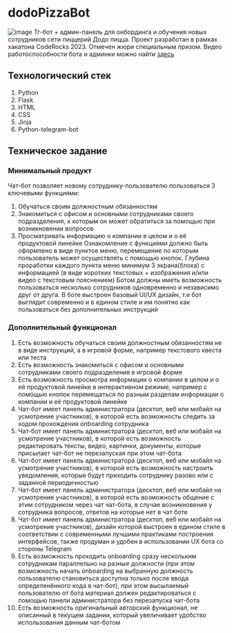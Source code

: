 # dodoPizzaBot
![image](https://github.com/user-attachments/assets/863a17b0-2220-45c3-90c2-5581b7af2b44)
Тг-бот + админ-панель для онбординга и обучения новых сотрудников сети пиццерий Додо пицца. Проект разработан в рамках хакатона CodeRocks 2023. Отмечен жюри специальным призом. Видео работоспособности бота и админки можно найти [здесь](https://disk.yandex.ru/i/XFoiuUnWV3TX4Q)
## Технологический стек
1. Python
2. Flask
3. HTML
4. CSS
5. Jinja
6. Python-telegram-bot
## Техническое задание
### Минимальный продукт
Чат-бот позволяет новому сотруднику-пользователю пользоваться 3 ключевыми функциями: 
1. Обучаться своим должностным обязанностям 
2. Знакомиться с офисом и основными сотрудниками своего подразделения, к которым он может обратиться за помощью при возникновении вопросов
3. Просматривать информацию о компании в целом и о её продуктовой линейке
Ознакомление с функциями должно быть оформлено в виде пунктов меню, перемещение по которым пользователь может осуществлять с помощью кнопок.
Глубина проработки каждого пункта меню минимум 3 экрана(блока) с информацией (в виде коротких текстовых + изображения и/или видео с текстовым пояснением)
Ботом должны иметь возможность пользоваться несколько сотрудников одновременно и независимо друг от друга.
В боте выстроен базовый UI/UX дизайн, т.е бот выглядит современно и в едином стиле и им понятно как пользоваться без дополнительных инструкций 
### Дополнительный функционал
1. Есть возможность обучаться своим должностным обязанностям не в виде инструкций, а в игровой форме, например текстового квеста или теста
2. Есть возможность знакомиться с офисом и основными сотрудниками своего подразделения в игровой форме
3. Есть возможность просмотра информации о компании в целом и о её продуктовой линейке в интерактивном режиме, например с помощью кнопок перемещаться по разным разделам информации о компании и её продуктовой линейке
4. Чат-бот имеет панель администратора (десктоп, веб или мобайл на усмотрение участников), в которой есть возможность следить за ходом прохождения onboarding сотрудника
5. Чат-бот имеет панель администратора (десктоп, веб или мобайл на усмотрение участников), в которой есть возможность редактировать тексты, видео, картинки, документы, которые присылает чат-бот не перезапуская при этом чат-бота
6. Чат-бот имеет панель администратора (десктоп, веб или мобайл на усмотрение участников), в которой есть возможность настроить уведомления, которые будут приходить сотруднику разово или с заданной периодичностью
7. Чат-бот имеет панель администратора (десктоп, веб или мобайл на усмотрение участников), в которой есть возможность общение с этим сотрудником через чат чат-бота, в случае возникновения у сотрудника вопросов, ответов на которые нет в чат боте
8. Чат-бот имеет панель администратора (десктоп, веб или мобайл на усмотрение участников), дизайн которой выстроен в едином стиле в соответствии с современными лучшими практиками построения интерфейсов, также продуман и удобен в использовании UX бота со стороны Telegram
9. Есть возможность проходить onboarding сразу нескольким сотрудникам параллельно на разные должности (при этом возможность начать onboarding на выбранную должность пользователю становиться доступна только после ввода определенённого кода в чат-бот), при этом высылаемый пользователю от бота материал должен редактироваться с помощью панели администратора без перезапуска чат-бота
10. Есть возможность оригинальный авторский функционал, не описанный в  текущем задании, который увеличивает удобство использования данным чат-ботом


